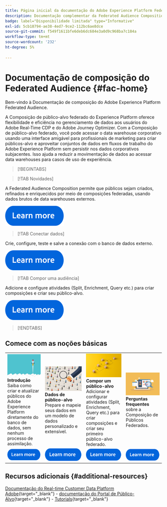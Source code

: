 ```yaml
---
title: Página inicial da documentação do Adobe Experience Platform Federated Audience Composition
description: Documentação complementar da Federated Audience Composition
badge: label="Disponibilidade limitada" type="Informative"
exl-id: 5cb18794-ae38-4ed7-9ce2-112bc6ae8dce
source-git-commit: f549f1611bfe6deb6dc684e3a0d9c968ba7c184a
workflow-type: tm+mt
source-wordcount: '232'
ht-degree: 5%

---
```


# Documentação de composição do Federated Audience  {#fac-home}

Bem-vindo à Documentação de composição do Adobe Experience Platform Federated Audience.

A Composição de público-alvo federado do Experience Platform oferece flexibilidade e eficiência no gerenciamento de dados aos usuários do Adobe Real-Time CDP e do Adobe Journey Optimizer. Com a Composição de público-alvo federado, você pode acessar o data warehouse corporativo usando uma interface amigável para profissionais de marketing para criar públicos-alvo e aproveitar conjuntos de dados em fluxos de trabalho do Adobe Experience Platform sem persistir nos dados corporativos subjacentes. Isso ajuda a reduzir a movimentação de dados ao acessar data warehouses para casos de uso de experiência.

>[!BEGINTABS]

>[!TAB Novidades]

A Federated Audience Composition permite que públicos sejam criados, refinados e enriquecidos por meio de composições federadas, usando dados brutos de data warehouses externos.

[![imagem](assets/learn-more-button.svg)](start/release-notes.md)

>[!TAB Conectar dados]

Crie, configure, teste e salve a conexão com o banco de dados externo.

[![imagem](assets/learn-more-button.svg)](connections/federated-db.md)

>[!TAB Compor uma audiência]

Adicione e configure atividades (Split, Enrichment, Query etc.) para criar composições e criar seu público-alvo.

[![imagem](assets/learn-more-button.svg)](compositions/gs-compositions.md)

>[!ENDTABS]

## Comece com as noções básicas

<table style="table-layout:fixed">
  <tr style="border: 0;">
    <td>
    <a href="start/get-started.md"><img src="assets/do-not-localize/start-quick.png"></a>
    <div><strong>Introdução</strong><br/>Saiba como criar e atualizar públicos do Adobe Experience Platform diretamente do banco de dados, sem nenhum processo de assimilação.
    </div>
    </td>
    <td>
    <a href="data-management/gs-models.md"><img src="assets/do-not-localize/start-profiles.png"></a>
    <div><strong>Dados de público-alvo</strong><br/>Prepare e mapeie seus dados em um modelo de dados personalizado e extensível.
    </div>
    </td>
    <td>
    <a href="compositions/gs-compositions.md"><img src="assets/do-not-localize/start-journey.jpeg"></a>
    <div><strong>Compor um público-alvo</strong><br/>Adicionar e configurar atividades (Split, Enrichment, Query etc.) para criar composições e criar seu primeiro público-alvo federado.
    </div>
    </td>
    <td>
    <a href="start/faq.md"><img src="assets/do-not-localize/start-faq.png"></a>
    <div><strong>Perguntas frequentes</strong><br/>sobre a Composição de Públicos Federados.</div>
    </td>
  </tr>
  <tr style="border: 0;">
    <td><a href="start/get-started.md"><img src="assets/learn-more-button.svg"></a></td>
    <td><a href="data-management/gs-models.md"><img src="assets/learn-more-button.svg"></a></td>
    <td><a href="compositions/gs-compositions.md"><img src="assets/learn-more-button.svg"></a></td>
    <td><a href="start/faq.md"><img src="assets/learn-more-button.svg"></a></td>
    </tr>
</table>


## Recursos adicionais  {#additional-resources}

[Documentação do Real-time Customer Data Platform Adobe](https://experienceleague.adobe.com/en/docs/experience-platform/rtcdp/home){target="_blank"} - [documentação do Portal de Público-Alvo](https://experienceleague.adobe.com/en/docs/experience-platform/segmentation/ui/audience-dashboard){target="_blank"} - [Tutorials](https://experienceleague.adobe.com/en/docs/platform-learn/tutorials/audiences/introduction-to-audience-portal-and-composition){target="_blank"}
